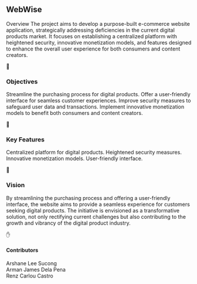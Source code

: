 <h2>WebWise</h2>
Overview
The project aims to develop a purpose-built e-commerce website application, strategically addressing deficiencies in the current digital products market. It focuses on establishing a centralized platform with heightened security, innovative monetization models, and features designed to enhance the overall user experience for both consumers and content creators.

:pushpin:<h3>Objectives</h3>
Streamline the purchasing process for digital products.
Offer a user-friendly interface for seamless customer experiences.
Improve security measures to safeguard user data and transactions.
Implement innovative monetization models to benefit both consumers and content creators.

:key:<h3>Key Features</h3>
Centralized platform for digital products.
Heightened security measures.
Innovative monetization models.
User-friendly interface.

:small_orange_diamond:<h3>Vision</h3>
By streamlining the purchasing process and offering a user-friendly interface, the website aims to provide a seamless experience for customers seeking digital products. The initiative is envisioned as a transformative solution, not only rectifying current challenges but also contributing to the growth and vibrancy of the digital product industry.

:raised_hand:<h4>Contributors</h4>
Arshane Lee Sucong<br>
Arman James Dela Pena<br>
Renz Carlou Castro
